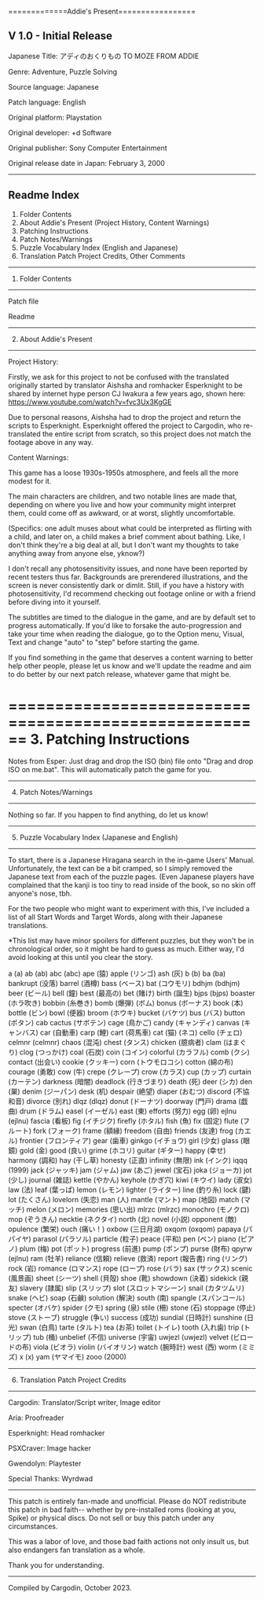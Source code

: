 =============Addie's Present=================

V 1.0 - Initial Release
------------------------------------------------------
Japanese Title: アディのおくりもの TO MOZE FROM ADDIE

Genre: Adventure, Puzzle Solving

Source language: Japanese

Patch language: English

Original platform: Playstation

Original developer: +d Software

Original publisher: Sony Computer Entertainment

Original release date in Japan: February 3, 2000


------------------------------------------------------
Readme Index
------------------------------------------------------

1. Folder Contents
2. About Addie's Present
(Project History, Content Warnings)
3. Patching Instructions
4. Patch Notes/Warnings
5. Puzzle Vocabulary Index (English and Japanese)
6. Translation Patch Project Credits, Other Comments


------------------------------------------------------
1. Folder Contents
------------------------------------------------------

Patch file

Readme


------------------------------------------------------
2. About Addie's Present
------------------------------------------------------

Project History:

Firstly, we ask for this project to not be confused
with the translated originally started by translator
Aishsha and romhacker Esperknight to be shared by
internet hype person CJ Iwakura a few years ago,
shown here:
https://www.youtube.com/watch?v=fvc3Ux3KgGE

Due to personal reasons, Aishsha had to drop the project
and return the scripts to Esperknight. Esperknight
offered the project to Cargodin, who re-translated the
entire script from scratch, so this project does not
match the footage above in any way.


Content Warnings:

This game has a loose 1930s-1950s atmosphere,
and feels all the more modest for it. 

The main characters are children, and two notable
lines are made that, depending on where you live
and how your community might interpret them,
could come off as awkward, or at worst,
slightly uncomfortable.

(Specifics: one adult muses about what could be
interpreted as flirting with a child, and later on,
a child makes a brief comment about bathing. Like,
I don't think they're a big deal at all, but I don't
want my thoughts to take anything away from anyone
else, yknow?)

I don't recall any photosensitivity issues, and
none have been reported by recent testers thus far.
Backgrounds are prerendered illustrations, and the
screen is never consistently dark or dimlit.
Still, if you have a history with photosensitivity,
I'd recommend checking out footage online or with
a friend before diving into it yourself.

The subtitles are timed to the dialogue in the game,
and are by default set to progress automatically.
If you'd like to forsake the auto-progression and
take your time when reading the dialogue, go to the
Option menu, Visual, Text and change "auto" to "step"
before starting the game.

If you find something in the game that deserves
a content warning to better help other people,
please let us know and we'll update the readme
and aim to do better by our next patch release,
whatever game that might be.

======================================================
3. Patching Instructions
======================================================
 
Notes from Esper:
Just drag and drop the ISO (bin) file onto
"Drag and drop ISO on me.bat". This will
automatically patch the game for you.

------------------------------------------------------
4. Patch Notes/Warnings
------------------------------------------------------

Nothing so far. 
If you happen to find anything, do let us know!

------------------------------------------------------
5. Puzzle Vocabulary Index (Japanese and English)
------------------------------------------------------


To start, there is a Japanese Hiragana search in the
in-game Users' Manual. Unfortunately, the text can be
a bit cramped, so I simply removed the Japanese text
from each of the puzzle pages. (Even Japanese players
have complained that the kanji is too tiny to read
inside of the book, so no skin off anyone's nose, tbh.

For the two people who might want to experiment with
this, I've included a list of all Start Words and
Target Words, along with their Japanese translations.

*This list may have minor spoilers for different
puzzles, but they won't be in chronological order,
so it might be hard to guess as much. Either way,
I'd avoid looking at this until you clear the story.


a (a)
ab (ab)
abc (abc)
ape (猿)
apple (リンゴ)
ash (灰)
b (b)
ba (ba)
bankrupt (没落)
barrel (酒樽)
bass (ベース)
bat (コウモリ)
bdhjm (bdhjm)
beer (ビール)
bell (鐘)
best (最高の)
bet (賭け)
birth (誕生)
bjps (bjps)
boaster (ホラ吹き)
bobbin (糸巻き)
bomb (爆弾) (ボム)
bonus (ボーナス)
book (本)
bottle (ビン)
bowl (便器)
broom (ホウキ)
bucket (バケツ)
bus (バス)
button (ボタン)
cab
cactus (サボテン)
cage (鳥かご)
candy (キャンディ)
canvas (キャンバス)
car (自動車)
carp (鯉)
cart (荷馬車)
cat (猫)  (ネコ)
cello (チェロ)
celmnr (celmnr)
chaos (混沌)
chest (タンス)
chicken (臆病者)
clam (はまぐり)
clog (つっかけ)
coal (石炭)
coin (コイン)
colorful (カラフル)
comb (クシ)
contact (出会い)
cookie (クッキー)
corn (トウモロコシ)
cotton (綿の布)
courage (勇敢)
cow (牛)
crepe (クレープ)
crow (カラス)
cup (カップ)
curtain (カーテン)
darkness (暗闇)
deadlock (行きづまり)
death (死)
deer (シカ)
den (巣)
denim (ジーパン)
desk (机)
despair (絶望)
diaper (おむつ)
discord (不協和音)
divorce (別れ)
dlqz (dlqz)
donut (ドーナツ)
doorway (門戸)
drama (戯曲)
drum (ドラム)
easel (イーゼル)
east (東)
efforts (努力)
egg (卵)
ejlnu (ejlnu)
fascia (看板)
fig (イチジク)
firefly (ホタル)
fish (魚)
fix (固定)
flute (フルート)
fork (フォーク)
frame (額縁)
freedom (自由)
friends (友達)
frog (カエル)
frontier (フロンティア)
gear (歯車)
ginkgo (イチョウ)
girl (少女)
glass (眼鏡)
gold (金)
good (良い)
grime (ホコリ)
guitar (ギター)
happy (幸せ)
harmony (調和)
hay (干し草)
honesty (正直)
infinity (無限)
ink (インク)
iqqq (1999)
jack (ジャッキ)
jam (ジャム)
jaw (あご)
jewel (宝石)
joka (ジョーカ)
jot (少し)
journal (雑誌)
kettle (やかん)
keyhole (かぎ穴)
kiwi (キウイ)
lady (淑女)
law (法)
leaf (葉っぱ)
lemon (レモン)
lighter (ライター)
line (釣り糸)
lock (鍵)
lot (たくさん)
lovelorn (失恋)
man (人)
mantle (マント)
map (地図)
match (マッチ)
melon (メロン)
memories (思い出)
mlrzc (mlrzc)
monochro (モノクロ)
mop (ぞうきん)
necktie (ネクタイ)
north (北)
novel (小説)
opponent (敵)
opulence (繁栄)
ouch (痛い！)
oxbow (三日月湖)
oxqom (oxqom)
papaya (パパイヤ)
parasol (パラソル)
particle (粒子)
peace (平和)
pen (ペン)
piano (ピアノ)
plum (梅)
pot (ポット)
progress (前進)
pump (ポンプ)
purse (財布)
qpyrw (ejlnu)
ram (牡羊)
reliance (信頼)
relieve (救済)
report (報告書)
ring (リング)
rock (岩)
romance (ロマンス)
rope (ロープ)
rose (バラ)
sax (サックス)
scenic (風景画)
sheet (シーツ)
shell (貝殻)
shoe (靴)
showdown (決着)
sidekick (親友)
slavery (隷属)
slip (スリップ)
slot (スロットマシーン)
snail (カタツムリ)
snake (ヘビ)
soap (石鹸)
solution (解決)
south (南)
spangle (スパンコール)
specter (オバケ)
spider (クモ)
spring (泉)
stile (柵)
stone (石)
stoppage (停止)
stove (ストーブ)
struggle (争い)
success (成功)
sundial (日時計)
sunshine (日光)
swan (白鳥)
tarte (タルト)
tea (お茶)
toilet (トイレ)
tooth (入れ歯)
trip (トリップ)
tub (桶)
unbelief (不信)
universe (宇宙)
uwjezl (uwjezl)
velvet (ビロードの布)
viola (ビオラ)
violin (バイオリン)
watch (腕時計)
west (西)
worm (ミミズ)
x (x)
yam (ヤマイモ)
zooo (2000)


------------------------------------------------------
6. Translation Patch Project Credits
------------------------------------------------------

Cargodin: Translator/Script writer, Image editor

Aria: Proofreader

Esperknight: Head romhacker

PSXCraver: Image hacker

Gwendolyn: Playtester

Special Thanks:
Wyrdwad


------------------------------------------------------

This patch is entirely fan-made and unofficial.
Please do NOT redistribute this patch in bad faith--
whether by pre-installed roms (looking at you, Spike)
or physical discs. Do not sell or buy this patch under
any circumstances.

This was a labor of love, and those bad faith actions
not only insult us, but also endangers fan translation
as a whole.

Thank you for understanding.

------------------------------------------------------

Compiled by Cargodin, October 2023.
